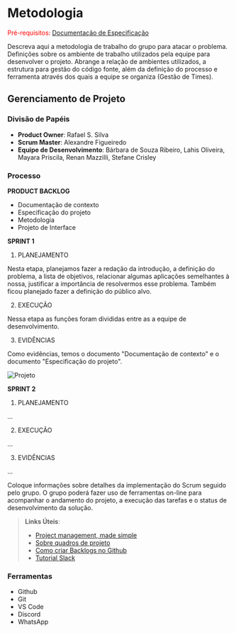 
# Metodologia

<span style="color:red">Pré-requisitos: <a href="2-Especificação do Projeto.md"> Documentação de Especificação</a></span>

Descreva aqui a metodologia de trabalho do grupo para atacar o problema. Definições sobre os ambiente de trabalho utilizados pela  equipe para desenvolver o projeto. Abrange a relação de ambientes utilizados, a estrutura para gestão do código fonte, além da definição do processo e ferramenta através dos quais a equipe se organiza (Gestão de Times).


## Gerenciamento de Projeto

### Divisão de Papéis
 
- **Product Owner**: Rafael S. Silva
- **Scrum Master**: Alexandre Figueiredo 
- **Equipe de Desenvolvimento**: Bárbara de Souza Ribeiro, Lahis Oliveira, Mayara Priscila, Renan Mazzilli, Stefane Crisley

### Processo

**PRODUCT BACKLOG**

- Documentação de contexto
- Especificação do projeto
- Metodologia
- Projeto de Interface

**SPRINT 1**

1. PLANEJAMENTO

Nesta etapa, planejamos fazer a redação da introdução, a definição do problema, a lista de objetivos, relacionar algumas aplicações semelhantes à nossa, justificar a importância de resolvermos esse problema. Também ficou planejado fazer a definição do público alvo.

2. EXECUÇÃO

Nessa etapa as funções foram divididas entre as a equipe de desenvolvimento.

3. EVIDÊNCIAS

Como evidências, temos o documento "Documentação de contexto" e o documento "Especificação do projeto".

![Projeto](https://user-images.githubusercontent.com/48370523/233673099-ada7728d-e294-462a-a66a-305266948585.PNG)


**SPRINT 2**

1. PLANEJAMENTO

...

2. EXECUÇÃO

...

3. EVIDÊNCIAS

...



Coloque  informações sobre detalhes da implementação do Scrum seguido pelo grupo. O grupo poderá fazer uso de ferramentas on-line para acompanhar o andamento do projeto, a execução das tarefas e o status de desenvolvimento da solução.
 
> **Links Úteis**:
> - [Project management, made simple](https://github.com/features/project-management/)
> - [Sobre quadros de projeto](https://docs.github.com/pt/github/managing-your-work-on-github/about-project-boards)
> - [Como criar Backlogs no Github](https://www.youtube.com/watch?v=RXEy6CFu9Hk)
> - [Tutorial Slack](https://slack.com/intl/en-br/)

### Ferramentas

- Github
- Git
- VS Code
- Discord
- WhatsApp
